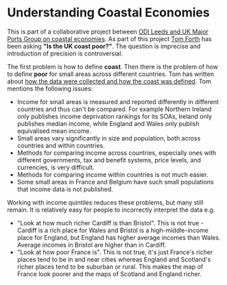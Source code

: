 # Understanding Coastal Economies

This is part of a collaborative project between [ODI Leeds and UK Major Ports Group on coastal economies](https://odileeds.org/projects/coastal-economies/). As part of this project [Tom Forth](https://www.tomforth.co.uk/coastaleconomies/) has been asking __"Is the UK coast poor?"__. The question is imprecise and introduction of precision is controversial.

The first problem is how to define __coast__. Then there is the problem of how to define __poor__ for small areas across different countries. Tom has written about [how the data were collected and how the coast was defined](https://odileeds.org/blog/2020-08-18-is-the-uk-coast-poor-). Tom mentions the following issues:

  * Income for small areas is measured and reported differently in different countries and thus can't be compared. For example Northern Ireland only publishes income deprivation rankings for its SOAs, Ireland only publishes median income, while England and Wales only publish equivalised mean income.
  * Small areas vary significantly in size and population, both across countries and within countries.
  * Methods for comparing income across countries, especially ones with different governments, tax and benefit systems, price levels, and currencies, is very difficult.
  * Methods for comparing income within countries is not much easier.
  * Some small areas in France and Belgium have such small populations that income data is not published. 

Working with income quintiles reduces these problems, but many still remain. It is relatively easy for people to incorrectly interpret the data e.g. 

  * "Look at how much richer Cardiff is than Bristol". This is not true - Cardiff is a rich place for Wales and Bristol is a high-middle-income place for England, but England has higher average incomes than Wales. Average incomes in Bristol are higher than in Cardiff.
  * "Look at how poor France is". This is not true, it's just France's richer places tend to be in and near cities whereas England and Scotland's richer places tend to be suburban or rural. This makes the map of France look poorer and the maps of Scotland and England richer. 
